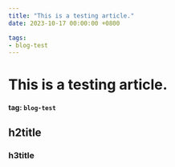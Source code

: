 ```yaml
---
title: "This is a testing article."
date: 2023-10-17 00:00:00 +0800

tags:
- blog-test
---
```


# This is a testing article.
#### tag: `blog-test`

## h2title
### h3title